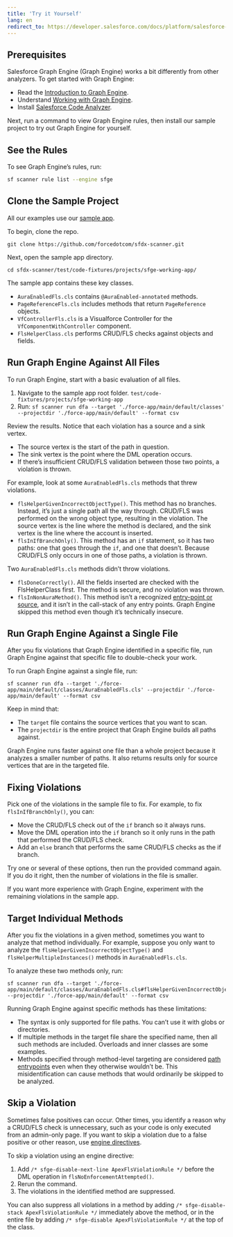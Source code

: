 ```yaml
---
title: 'Try it Yourself'
lang: en
redirect_to: https://developer.salesforce.com/docs/platform/salesforce-code-analyzer/guide/try-graph-engine.html
---
```



## Prerequisites

Salesforce Graph Engine (Graph Engine) works a bit differently from other analyzers. To get started with Graph Engine:

* Read the [Introduction to Graph Engine](./en/v3.x/salesforce-graph-engine/introduction/).
* Understand [Working with Graph Engine](./en/v3.x/salesforce-graph-engine/working-with-sfge/).
* Install [Salesforce Code Analyzer](./en/v3.x/getting-started/install/).

Next, run a command to view Graph Engine rules, then install our sample project to try out Graph Engine for yourself.

## See the Rules
To see Graph Engine’s rules, run:

```bash
sf scanner rule list --engine sfge
```

## Clone the Sample Project
All our examples use our [sample app](https://github.com/forcedotcom/sfdx-scanner/tree/dev-3/test/code-fixtures/projects/sfge-working-app/force-app/main/default).

To begin, clone the repo.

`git clone https://github.com/forcedotcom/sfdx-scanner.git`
 
Next, open the sample app directory.

`cd sfdx-scanner/test/code-fixtures/projects/sfge-working-app/`

The sample app contains these key classes.

* `AuraEnabledFls.cls` contains `@AuraEnabled-annotated` methods.
* `PageReferenceFls.cls` includes methods that return `PageReference` objects.
* `VfControllerFls.cls` is a Visualforce Controller for the `VfComponentWithController` component.
* `FlsHelperClass.cls` performs CRUD/FLS checks against objects and fields.

## Run Graph Engine Against All Files
To run Graph Engine, start with a basic evaluation of all files. 

1. Navigate to the sample app root folder. 
`test/code-fixtures/projects/sfge-working-app` 
3. Run: 
`sf scanner run dfa --target './force-app/main/default/classes' --projectdir './force-app/main/default' --format csv`

Review the results. Notice that each violation has a source and a sink vertex. 
* The source vertex is the start of the path in question.
* The sink vertex is the point where the DML operation occurs. 
* If there’s insufficient CRUD/FLS validation between those two points, a violation is thrown.

For example, look at some `AuraEnabledFls.cls` methods that threw violations.
* `flsHelperGivenIncorrectObjectType()`. This method has no branches. Instead, it’s just a single path all the way through. CRUD/FLS was performed on the wrong object type, resulting in the violation. The source vertex is the line where the method is declared, and the sink vertex is the line where the account is inserted.
* `flsInIfBranchOnly()`. This method has an `if` statement, so it has two paths: one that goes through the `if`, and one that doesn’t. Because CRUD/FLS only occurs in one of those paths, a violation is thrown.

Two `AuraEnabledFls.cls` methods didn’t throw violations.
* `flsDoneCorrectly()`. All the fields inserted are checked with the FlsHelperClass first. The method is secure, and no violation was thrown.
* `flsInNonAuraMethod()`. This method isn’t a recognized [entry-point or source](./en/v3.x/salesforce-graph-engine/rules/#dfa-rules), and it isn’t in the call-stack of any entry points. Graph Engine skipped this method even though it’s technically insecure.

## Run Graph Engine Against a Single File
After you fix violations that Graph Engine identified in a specific file, run Graph Engine against that specific file to double-check your work. 

To run Graph Engine against a single file, run:

```
sf scanner run dfa --target './force-app/main/default/classes/AuraEnabledFls.cls' --projectdir './force-app/main/default' --format csv
```

Keep in mind that:

* The `target` file contains the source vertices that you want to scan.
* The `projectdir` is the entire project that Graph Engine builds all paths against.

Graph Engine runs faster against one file than a whole project because it analyzes a smaller number of paths. It also returns results only for source vertices that are in the targeted file.

## Fixing Violations
Pick one of the violations in the sample file to fix. For example, to fix `flsInIfBranchOnly()`, you can:

* Move the CRUD/FLS check out of the `if` branch so it always runs.
* Move the DML operation into the `if` branch so it only runs in the path that performed the CRUD/FLS check.
* Add an `else` branch that performs the same CRUD/FLS checks as the if branch.

Try one or several of these options, then run the provided command again. If you do it right, then the number of violations in the file is smaller.

If you want more experience with Graph Engine, experiment with the remaining violations in the sample app.

## Target Individual Methods
After you fix the violations in a given method, sometimes you want to analyze that method individually. For example, suppose you only want to analyze the `flsHelperGivenIncorrectObjectType()` and `flsHelperMultipleInstances()` methods in `AuraEnabledFls.cls`.

To analyze these two methods only, run:

```
sf scanner run dfa --target './force-app/main/default/classes/AuraEnabledFls.cls#flsHelperGivenIncorrectObjectType;flsHelperMultipleInstances' --projectdir './force-app/main/default' --format csv
```

Running Graph Engine against specific methods has these limitations:

* The syntax is only supported for file paths. You can’t use it with globs or directories.
* If multiple methods in the target file share the specified name, then all such methods are included. Overloads and inner classes are some examples.
* Methods specified through method-level targeting are considered [path entrypoints](./en/v3.x/salesforce-graph-engine/rules/#dfa-rules) even when they otherwise wouldn’t be. This misidentification can cause methods that would ordinarily be skipped to be analyzed.

## Skip a Violation
Sometimes false positives can occur. Other times, you identify a reason why a CRUD/FLS check is unnecessary, such as your code is only executed from an admin-only page. If you want to skip a violation due to a false positive or other reason, use [engine directives](./en/v3.x/salesforce-graph-engine/working-with-sfge/#add-engine-directives).

To skip a violation using an engine directive:

1. Add `/* sfge-disable-next-line ApexFlsViolationRule */` before the DML operation in `flsNoEnforcementAttempted()`.
2. Rerun the command.
3. The violations in the identified method are suppressed.

You can also suppress all violations in a method by adding `/* sfge-disable-stack ApexFlsViolationRule */` immediately above the method, or in the entire file by adding `/* sfge-disable ApexFlsViolationRule */` at the top of the class.
